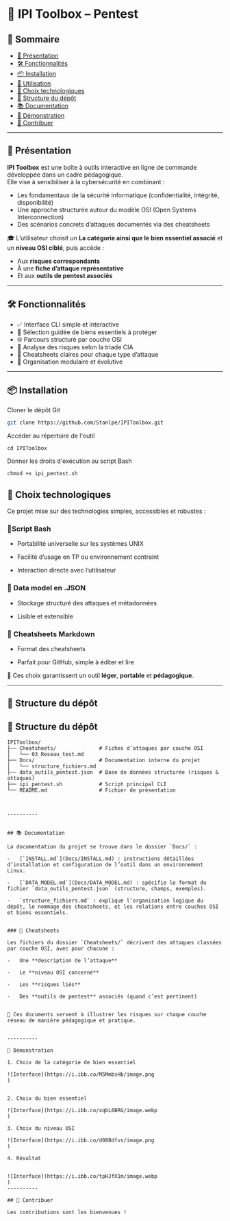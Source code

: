 
# 🧰 IPI Toolbox – Pentest

## 📑 Sommaire

- [🎯 Présentation](#-présentation)
- [🛠️ Fonctionnalités](#️-fonctionnalités)
- [📦 Installation](#-installation)
- [🚀 Utilisation](#-utilisation)
- [🧪 Choix technologiques](#-choix-technologiques)
- [📁 Structure du dépôt](#-structure-du-dépôt)
- [📚 Documentation](#-documentation)
- [📸 Démonstration](#-démonstration)
- [🤝 Contribuer](#-contribuer)
---

## 🎯 Présentation

**IPI Toolbox** est une boîte à outils interactive en ligne de commande développée dans un cadre pédagogique.  
Elle vise à sensibiliser à la cybersécurité en combinant :

- Les fondamentaux de la sécurité informatique (confidentialité, intégrité, disponibilité)
- Une approche structurée autour du modèle OSI (Open Systems Interconnection)
- Des scénarios concrets d’attaques documentés via des cheatsheets

🎓 L’utilisateur choisit un **La catégorie ainsi que le bien essentiel associé** et un **niveau OSI ciblé**, puis accède :
- Aux **risques correspondants**
- À une **fiche d’attaque représentative**
- Et aux **outils de pentest associés**

---

## 🛠️ Fonctionnalités

- ✅ Interface CLI simple et interactive  
- 🎯 Sélection guidée de biens essentiels à protéger  
- 🌐 Parcours structuré par couche OSI  
- 🔐 Analyse des risques selon la triade CIA  
- 📘 Cheatsheets claires pour chaque type d’attaque  
- 📂 Organisation modulaire et évolutive  

---

## 📦 Installation

Cloner le dépôt Git
```bash
git clone https://github.com/Stanlpe/IPIToolbox.git
```
Accéder au répertoire de l'outil
``` 
cd IPIToolbox
```
Donner les droits d'exécution au script Bash
```
chmod +x ipi_pentest.sh
```

## 🧪 Choix technologiques

Ce projet mise sur des technologies simples, accessibles et robustes :

### 🐚Script Bash

-   Portabilité universelle sur les systèmes UNIX
    
-   Facilité d’usage en TP ou environnement contraint
    
-   Interaction directe avec l’utilisateur
    

### 📁 Data model en .JSON

-   Stockage structuré des attaques et métadonnées
    
-   Lisible et extensible
    

### 📝 Cheatsheets Markdown

-   Format des cheatsheets
    
-   Parfait pour GitHub, simple à éditer et lire
    

🎯 Ces choix garantissent un outil **léger**, **portable** et **pédagogique**.

----------

## 📁 Structure du dépôt

## 📁 Structure du dépôt

```plaintext
IPIToolbox/
├── Cheatsheets/              # Fiches d’attaques par couche OSI
│   └── 03_Reseau_test.md
├── Docs/                     # Documentation interne du projet
│   └── structure_fichiers.md
├── data_outils_pentest.json  # Base de données structurée (risques & attaques)
├── ipi_pentest.sh            # Script principal CLI
└── README.md                 # Fichier de présentation



----------


## 📚 Documentation

La documentation du projet se trouve dans le dossier `Docs/` :

-   [`INSTALL.md`](Docs/INSTALL.md) : instructions détaillées d’installation et configuration de l’outil dans un environnement Linux.
    
-   [`DATA_MODEL.md`](Docs/DATA_MODEL.md) : spécifie le format du fichier `data_outils_pentest.json` (structure, champs, exemples).
    
-   `structure_fichiers.md` : explique l’organisation logique du dépôt, le nommage des cheatsheets, et les relations entre couches OSI et biens essentiels.
    

### 🧠 Cheatsheets

Les fichiers du dossier `Cheatsheets/` décrivent des attaques classées par couche OSI, avec pour chacune :

-   Une **description de l’attaque**
    
-   Le **niveau OSI concerné**
    
-   Les **risques liés**
    
-   Des **outils de pentest** associés (quand c’est pertinent)
    

🧩 Ces documents servent à illustrer les risques sur chaque couche réseau de manière pédagogique et pratique.
  

----------

📸 Démonstration

1. Choix de la catégorie de bien essentiel

![Interface](https://i.ibb.co/M5MmbsHb/image.png
)


2. Choix du bien essentiel

![Interface](https://i.ibb.co/xqbL6BRG/image.webp
)

3. Choix du niveau OSI

![Interface](https://i.ibb.co/d08Bdfvs/image.png
)

4. Résultat

   
![Interface](https://i.ibb.co/tpHJfX1m/image.webp
)
----------

## 🤝 Contribuer

Les contributions sont les bienvenues !
